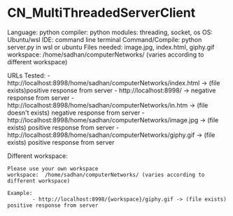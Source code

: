# CN_MultiThreadedServerClient

Language:   		python
compiler:   		python
modules:    		threading, socket, os
OS:         		Ubuntu/wsl 
IDE:        		command line terminal
Command/Compile:    	python server.py in wsl or ubuntu
Files needed:		image.jpg, index.html, giphy.gif
workspace:		/home/sadhan/computerNetworks/ (varies according to different workspace)

URLs Tested:
    - http://localhost:8998/home/sadhan/computerNetworks/index.html -> (file exists)positive response from server
    - http://localhost:8998/    -> negative response from server
    - http://localhost:8998/home/sadhan/computerNetworks/in.htm -> (file doesn't exists) negative response from server
    - http://localhost:8998/home/sadhan/computerNetworks/image.jpg -> (file exists) positive response from server
    - http://localhost:8998/home/sadhan/computerNetworks/giphy.gif -> (file exists) positive response from server 

   
Different workspace:
	
	Please use your own workspace
	workspace:	/home/sadhan/computerNetworks/ (varies according to different workspace)

	Example:
    		- http://localhost:8998/{workspace}/giphy.gif -> (file exists) positive response from server 
